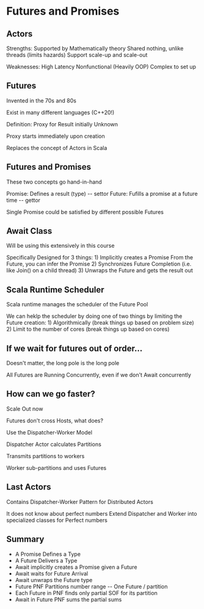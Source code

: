 # Futures and Promises

## Actors

Strengths:
    Supported by Mathematically theory 
    Shared nothing, unlike threads (limits hazards)
    Support scale-up and scale-out

Weaknesses:
    High Latency 
    Nonfunctional (Heavily OOP) 
    Complex to set up 

## Futures

Invented in the 70s and 80s 

Exist in many different languages (C++20!)

Definition: Proxy for Result initially Unknown 

Proxy starts immediately upon creation 

Replaces the concept of Actors in Scala 

## Futures and Promises

These two concepts go hand-in-hand

Promise: Defines a result (type) -- settor
Future: Fufills a promise at a future time -- gettor

Single Promise could be satisfied by different possible Futures

## Await Class

Will be using this extensively in this course

Specifically Designed for 3 things:
    1) Implicitly creates a Promise 
        From the Future, you can infer the Promise
    2) Synchronizes Future Completion
        (i.e. like Join() on a child thread)
    3) Unwraps the Future and gets the result out

## Scala Runtime Scheduler

Scala runtime manages the scheduler of the Future Pool 

We can heklp the scheduler by doing one of two things by limiting the Future creation:
    1) Algorithmically (break things up based on problem size)
    2) Limit to the number of cores (break things up based on cores)

## If we wait for futures out of order...

Doesn't matter, the long pole is the long pole

All Futures are Running Concurrently, even if we don't Await concurrently 


## How can we go faster?

Scale Out now

Futures don't cross Hosts, what does?

Use the Dispatcher-Worker Model

Dispatcher Actor calculates Partitions

Transmits partitions to workers 

Worker sub-partitions and uses Futures 

## Last Actors 

Contains Dispatcher-Worker Pattern for Distributed Actors

It does not know about perfect numbers
    Extend Dispatcher and Worker into specialized classes for Perfect numbers


## Summary

- A Promise Defines a Type
- A Future Delivers a Type
- Await implicitly creates a Promise given a Future
- Await waits for Future Arrival 
- Await unwraps the Future type
- Future PNF Partitions number range -- One Future / partition
- Each Future in PNF finds only partial SOF for its partition
- Await in Future PNF sums the partial sums 

